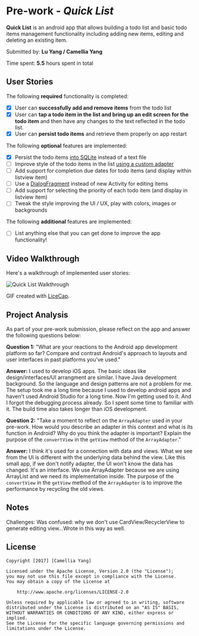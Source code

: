# Pre-work - *Quick List*

**Quick List** is an android app that allows building a todo list and basic todo items management functionality including adding new items, editing and deleting an existing item.

Submitted by: **Lu Yang / Camellia Yang**

Time spent: **5.5** hours spent in total

## User Stories

The following **required** functionality is completed:

* [x] User can **successfully add and remove items** from the todo list
* [x] User can **tap a todo item in the list and bring up an edit screen for the todo item** and then have any changes to the text reflected in the todo list.
* [x] User can **persist todo items** and retrieve them properly on app restart

The following **optional** features are implemented:

* [x] Persist the todo items [into SQLite](http://guides.codepath.com/android/Persisting-Data-to-the-Device#sqlite) instead of a text file
* [ ] Improve style of the todo items in the list [using a custom adapter](http://guides.codepath.com/android/Using-an-ArrayAdapter-with-ListView)
* [ ] Add support for completion due dates for todo items (and display within listview item)
* [ ] Use a [DialogFragment](http://guides.codepath.com/android/Using-DialogFragment) instead of new Activity for editing items
* [ ] Add support for selecting the priority of each todo item (and display in listview item)
* [ ] Tweak the style improving the UI / UX, play with colors, images or backgrounds

The following **additional** features are implemented:

* [ ] List anything else that you can get done to improve the app functionality!

## Video Walkthrough

Here's a walkthrough of implemented user stories:

<img src='http://i.imgur.com/Eqf6qeg.gif' title='Quick List Walkthrough' width='' alt='Quick List Walkthrough' />

GIF created with [LiceCap](http://www.cockos.com/licecap/).

## Project Analysis

As part of your pre-work submission, please reflect on the app and answer the following questions below:

**Question 1:** "What are your reactions to the Android app development platform so far? Compare and contrast Android's approach to layouts and user interfaces in past platforms you've used."

**Answer:**
I used to develop iOS apps. The basic ideas like design/interfaces/UI arrangment are similar.
I have Java development background. So the language and design patterns are not a problem for me. The setup took me a long time because I used to develop android apps and haven't used Android Studio for a long time. Now I'm getting used to it. And I forgot the debugging process already. So I spent some time to familiar with it. The build time also takes longer than iOS development.

**Question 2:** "Take a moment to reflect on the `ArrayAdapter` used in your pre-work. How would you describe an adapter in this context and what is its function in Android? Why do you think the adapter is important? Explain the purpose of the `convertView` in the `getView` method of the `ArrayAdapter`."

**Answer:**
I think it's used for a connection with data and views. What we see from the UI is different with the underlying data behind the view. Like this small app, if we don't notify adapter, the UI won't know the data has changed. It's an interface. We use ArrayAdapter because we are using ArrayList and we need its implementation inside. The purpose of the `convertView` in the `getView` method of the `ArrayAdapter` is to improve the performance by recycling the old views.

## Notes

Challenges: Was confused: why we don't use CardView/RecyclerView to generate editing view...Wrote in this way as well.

## License

    Copyright [2017] [Camellia Yang]

    Licensed under the Apache License, Version 2.0 (the "License");
    you may not use this file except in compliance with the License.
    You may obtain a copy of the License at

        http://www.apache.org/licenses/LICENSE-2.0

    Unless required by applicable law or agreed to in writing, software
    distributed under the License is distributed on an "AS IS" BASIS,
    WITHOUT WARRANTIES OR CONDITIONS OF ANY KIND, either express or implied.
    See the License for the specific language governing permissions and
    limitations under the License.
